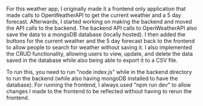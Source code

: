 For this weather app, I originally made it a frontend only application that made calls to OpenWeatherAPI to get the current weather and a 5 day forecast. Afterwards, I started working on making the backend and moved the API calls to the backend.
The backend API calls to OpenWeatherAPI also save the data to a mongoDB database (locally hosted). I then added the buttons for the current weather and the 5 day forecast back to the frontend to allow people to search for weather without saving it. 
I also implemented the CRUD functionality, allowing users to view, update, and delete the data saved in the database while also being able to export it to a CSV file.

To run this, you need to run "node index.js" while in the backend directory to run the backend (while also having mongoDB installed to have the database). For running the frontend, I always used "npm run dev" to allow changes I made to the frontend to be reflected without having to rerun the frontend.
